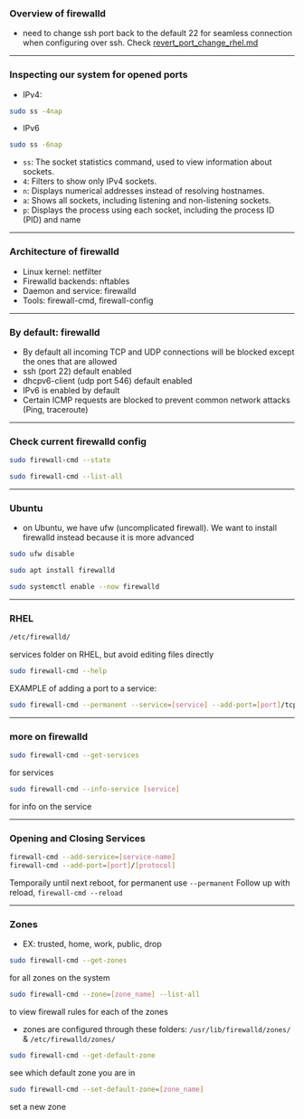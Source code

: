 ### Overview of firewalld
- need to change ssh port back to the default 22 for seamless connection when configuring over ssh. Check [revert_port_change_rhel.md](https://github.com/ZilongJas/SSH_Best_Practices/blob/main/revert_port_change_rhel.md) 
___
### Inspecting our system for opened ports
- IPv4:
```bash
sudo ss -4nap
```
- IPv6
```bash
sudo ss -6nap
```
- `ss`: The socket statistics command, used to view information about sockets.
- `4`: Filters to show only IPv4 sockets.
- `n`: Displays numerical addresses instead of resolving hostnames.
- `a`: Shows all sockets, including listening and non-listening sockets.
- `p`: Displays the process using each socket, including the process ID (PID) and name
___
### Architecture of firewalld
- Linux kernel: netfilter
- Firewalld backends: nftables
- Daemon and service: firewalld
- Tools: firewall-cmd, firewall-config
___
### By default: firewalld
- By default all incoming TCP and UDP connections will be blocked except the ones that are allowed
- ssh (port 22) default enabled
- dhcpv6-client (udp port 546) default enabled
- IPv6 is enabled by default
- Certain ICMP requests are blocked to prevent common network attacks (Ping, traceroute)
___
### Check current firewalld config
```bash
sudo firewall-cmd --state
```
```bash
sudo firewall-cmd --list-all
```
___
### Ubuntu
- on Ubuntu, we have ufw (uncomplicated firewall). We want to install firewalld instead because it is more advanced
```bash
sudo ufw disable
```
```bash
sudo apt install firewalld
```
```bash
sudo systemctl enable --now firewalld
```
___
### RHEL
```bash
/etc/firewalld/
```
services folder on RHEL, but avoid editing files directly
```bash
sudo firewall-cmd --help
```
EXAMPLE of adding a port to a service:
```bash
sudo firewall-cmd --permanent --service=[service] --add-port=[port]/tcp
```
___
### more on firewalld
```bash
sudo firewall-cmd --get-services
```
for services
```bash
sudo firewall-cmd --info-service [service]
```
for info on the service
___
### Opening and Closing Services
```bash
firewall-cmd --add-service=[service-name]
firewall-cmd --add-port=[port]/[protocol]
```
Temporaily until next reboot, for permanent use `--permanent`
Follow up with reload, `firewall-cmd --reload`
___
### Zones
- EX: trusted, home, work, public, drop
```bash
sudo firewall-cmd --get-zones
```
for all zones on the system
```bash
sudo firewall-cmd --zone=[zone_name] --list-all
```
to view firewall rules for each of the zones 
- zones are configured through these folders: `/usr/lib/firewalld/zones/` & `/etc/firewalld/zones/`
```bash
sudo firewall-cmd --get-default-zone
```
see which default zone you are in
```bash
sudo firewall-cmd --set-default-zone=[zone_name]
```
set a new zone 











